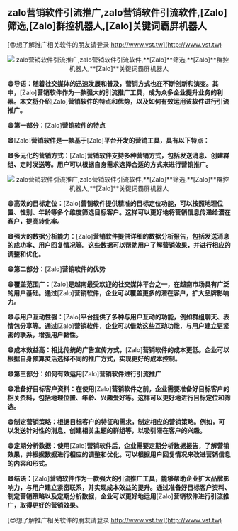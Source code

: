 ## **zalo营销软件引流推广,zalo营销软件引流软件,**[Zalo]**筛选,**[Zalo]**群控机器人,**[Zalo]**关键词霸屏机器人**

[😍想了解推广相关软件的朋友请登录 http://www.vst.tw](http://www.vst.tw)

 <center><img src="https://vst.tw/MP4/tuiguang/png/0.png" alt="zalo营销软件引流推广,zalo营销软件引流软件,**[Zalo]**筛选,**[Zalo]**群控机器人,**[Zalo]**关键词霸屏机器人"></center>

**😄导语：随着社交媒体的迅速发展和普及，营销方式也在不断创新和演变。其中，**[Zalo]**营销软件作为一款强大的引流推广工具，成为众多企业提升业务的利器。本文将介绍**[Zalo]**营销软件的特点和优势，以及如何有效运用该软件进行引流推广。**

**😄第一部分：**[Zalo]**营销软件的特点**

**😄**[Zalo]**营销软件是一款基于**[Zalo]**平台开发的营销工具，具有以下特点：**

**😄多元化的营销方式：**[Zalo]**营销软件支持多种营销方式，包括发送消息、创建群组、定时发送等。用户可以根据自身需求选择合适的方式来进行营销推广。**

 <center><img src="https://vst.tw/MP4/tuiguang/png/2.png" alt="zalo营销软件引流推广,zalo营销软件引流软件,**[Zalo]**筛选,**[Zalo]**群控机器人,**[Zalo]**关键词霸屏机器人"></center>

**😄高效的目标定位：**[Zalo]**营销软件提供精准的目标定位功能，可以按照地理位置、性别、年龄等多个维度筛选目标客户。这样可以更好地将营销信息传递给潜在客户，提高转化率。**

**😄强大的数据分析能力：**[Zalo]**营销软件提供详细的数据分析报告，包括发送消息的成功率、用户回复情况等。这些数据可以帮助用户了解营销效果，并进行相应的调整和优化。**

**😄第二部分：**[Zalo]**营销软件的优势**

**😄覆盖范围广：**[Zalo]**是越南最受欢迎的社交媒体平台之一，在越南市场具有广泛的用户基础。通过**[Zalo]**营销软件，企业可以覆盖更多的潜在客户，扩大品牌影响力。**

**😄与用户互动性强：**[Zalo]**平台提供了多种与用户互动的功能，例如群组聊天、表情包分享等。通过**[Zalo]**营销软件，企业可以借助这些互动功能，与用户建立更紧密的联系，增强用户黏性。**

**😄成本效益高：相比传统的广告宣传方式，**[Zalo]**营销软件的成本更低。企业可以根据自身预算灵活选择不同的推广方式，实现更好的成本控制。**

**😄第三部分：如何有效运用**[Zalo]**营销软件进行引流推广**

**😄准备好目标客户资料：在使用**[Zalo]**营销软件之前，企业需要准备好目标客户的相关资料，包括地理位置、年龄、兴趣爱好等。这样可以更好地进行目标定位和筛选。**

**😄制定营销策略：根据目标客户的特征和需求，制定相应的营销策略。例如，可以发送针对性的消息、创建相关主题的群组等，以吸引潜在客户的兴趣。**

**😄定期分析数据：使用**[Zalo]**营销软件后，企业需要定期分析数据报告，了解营销效果，并根据数据进行相应的调整和优化。可以根据用户回复情况来改进营销信息的内容和形式。**

**😄结语：**[Zalo]**营销软件作为一款强大的引流推广工具，能够帮助企业扩大品牌影响力，与用户建立紧密联系，并实现成本效益的提升。通过准备好目标客户资料、制定营销策略以及定期分析数据，企业可以更好地运用**[Zalo]**营销软件进行引流推广，取得更好的营销效果。**

[😍想了解推广相关软件的朋友请登录 http://www.vst.tw](http://www.vst.tw)



